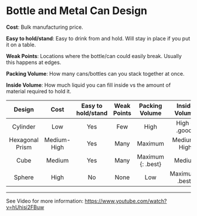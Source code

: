 # Bottle and Metal Can Design

**Cost**: Bulk manufacturing price.

**Easy to hold/stand**: Easy to drink from and hold. Will stay in place if you put it on a table.

**Weak Points**: Locations where the bottle/can could easily break. Usually this happens at edges.

**Packing Volume**: How many cans/bottles can you stack together at once.

**Inside Volume**: How much liquid you can fill inside vs the amount of material required to hold it.

Design | Cost | Easy to hold/stand | Weak Points | Packing Volume | Inside Volume
:---:|:---:|:---:|:---:|:---:|:---:
Cylinder | Low | Yes | Few | High | High {: .good}
Hexagonal Prism | Medium-High | Yes | Many | Maximum | Medium-High
Cube | Medium | Yes | Many | Maximum {: .best} | Medium
Sphere | High | No | None | Low | Maximum{: .best}

---

See Video for more information: https://www.youtube.com/watch?v=hUhisi2FBuw

<style>
  .best { background-color: rgb(153, 255, 153); }
</style>
